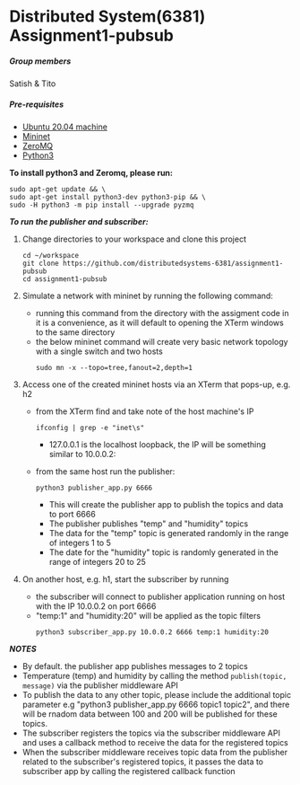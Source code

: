 # Distributed System(6381) Assignment1-pubsub
##### Group members
Satish & Tito
##### Pre-requisites
   - [Ubuntu 20.04 machine](https://ubuntu.com/download/desktop)
   - [Mininet](https://github.com/mininet/mininet)
   - [ZeroMQ](https://zeromq.org/)
   - [Python3](https://www.python.org/)

**To install python3 and Zeromq, please run:**
```
sudo apt-get update && \
sudo apt-get install python3-dev python3-pip && \
sudo -H python3 -m pip install --upgrade pyzmq
```

***To run the publisher and subscriber:***
1. Change directories to your workspace and clone this project 
   ```
   cd ~/workspace
   git clone https://github.com/distributedsystems-6381/assignment1-pubsub
   cd assignment1-pubsub
   ```
1. Simulate a network with mininet by running the following command:
   - running this command from the directory with the assigment code in it is a convenience, as it will default to opening the XTerm windows to the same directory
   - the below mininet command will create very basic network topology with a single switch and two hosts
     ```
     sudo mn -x --topo=tree,fanout=2,depth=1
     ```
1. Access one of the created mininet hosts via an XTerm that pops-up, e.g. h2
   - from the XTerm find and take note of the host machine's IP
     ```
     ifconfig | grep -e "inet\s"
     ```
      - 127.0.0.1 is the localhost loopback, the IP will be something similar to 10.0.0.2: 
   
   - from the same host run the publisher:
     ```
     python3 publisher_app.py 6666
     ```
      - This will create the publisher app to publish the topics and data to port 6666 
      - The publisher publishes "temp" and "humidity" topics
      - The data for the "temp" topic is generated randomly in the range of integers 1 to 5
      - The date for the "humidity" topic is randomly generated in the range of integers 20 to 25

1. On another host, e.g. h1, start the subscriber by running
   - the subscriber will connect to publisher application running on host with the IP 10.0.0.2 on port 6666
   - "temp:1" and "humidity:20" will be applied as the topic filters
      ```
      python3 subscriber_app.py 10.0.0.2 6666 temp:1 humidity:20
      ```

_**NOTES**_
   - By default. the publisher app publishes messages to 2 topics
   - Temperature (temp) and humidity by calling the method `publish(topic, message)` via the publisher middleware API
   - To publish the data to any other topic, please include the additional topic parameter e.g "python3 publisher_app.py 6666 topic1 topic2", and there will be rnadom data between 100 and 200 will be published for these topics.
   - The subscriber registers the topics via the subscriber middleware API and uses a callback method to receive the data for the registered topics
   - When the subscriber middleware receives topic data from the publisher related to the subscriber's registered topics, it passes the data to subscriber app by calling the registered callback function

